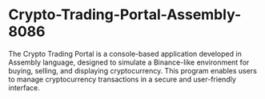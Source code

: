 # Crypto-Trading-Portal-Assembly-8086
The Crypto Trading Portal is a console-based application developed in Assembly language, designed to simulate a Binance-like environment for buying, selling, and displaying cryptocurrency. This program enables users to manage cryptocurrency transactions in a secure and user-friendly interface.
